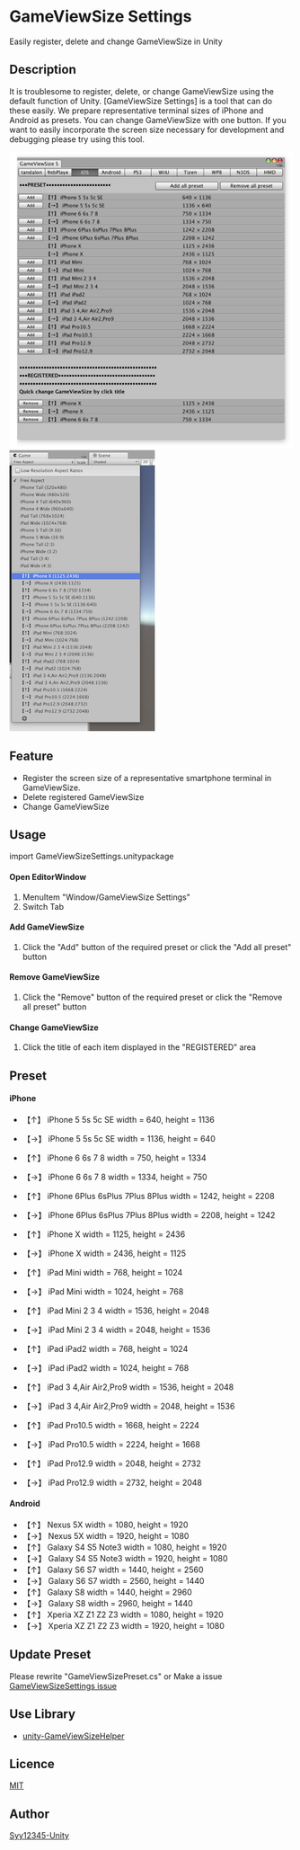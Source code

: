 # GameViewSize Settings


Easily register, delete and change GameViewSize in Unity

## Description

It is troublesome to register, delete, or change GameViewSize using the default function of Unity. [GameViewSize Settings] is a tool that can do these easily. We prepare representative terminal sizes of iPhone and Android as presets. You can change GameViewSize with one button. If you want to easily incorporate the screen size necessary for development and debugging please try using this tool.

![](example1.png)
![](example2.png)

## Feature
* Register the screen size of a representative smartphone terminal in GameViewSize.
* Delete registered GameViewSize
* Change GameViewSize

## Usage
import GameViewSizeSettings.unitypackage

#### Open EditorWindow
1. MenuItem "Window/GameViewSize Settings"
2. Switch Tab
#### Add GameViewSize
1. Click the "Add" button of the required preset or click the "Add all preset" button
#### Remove GameViewSize
1. Click the "Remove" button of the required preset or click the "Remove all preset" button
#### Change GameViewSize
1. Click the title of each item displayed in the "REGISTERED" area

## Preset
#### iPhone
* 【↑】 iPhone 5 5s 5c SE  width = 640, height = 1136
* 【→】 iPhone 5 5s 5c SE  width = 1136, height = 640
* 【↑】 iPhone 6 6s 7 8    width = 750, height = 1334
* 【→】 iPhone 6 6s 7 8    width = 1334, height = 750
* 【↑】 iPhone 6Plus 6sPlus 7Plus 8Plus    width = 1242, height = 2208
* 【→】 iPhone 6Plus 6sPlus 7Plus 8Plus    width = 2208, height = 1242
* 【↑】 iPhone X    width = 1125, height = 2436
* 【→】 iPhone X    width = 2436, height = 1125

* 【↑】 iPad Mini    width = 768, height = 1024
* 【→】 iPad Mini    width = 1024, height = 768
* 【↑】 iPad Mini 2 3 4    width = 1536, height = 2048
* 【→】 iPad Mini 2 3 4    width = 2048, height = 1536
* 【↑】 iPad iPad2    width = 768, height = 1024
* 【→】 iPad iPad2    width = 1024, height = 768
* 【↑】 iPad 3 4,Air Air2,Pro9    width = 1536, height = 2048
* 【→】 iPad 3 4,Air Air2,Pro9    width = 2048, height = 1536
* 【↑】 iPad Pro10.5    width = 1668, height = 2224
* 【→】 iPad Pro10.5    width = 2224, height = 1668
* 【↑】 iPad Pro12.9    width = 2048, height = 2732
* 【→】 iPad Pro12.9    width = 2732, height = 2048

#### Android
* 【↑】 Nexus 5X width = 1080, height = 1920
* 【→】 Nexus 5X width = 1920, height = 1080
* 【↑】 Galaxy S4 S5 Note3 width = 1080, height = 1920
* 【→】 Galaxy S4 S5 Note3 width = 1920, height = 1080
* 【↑】 Galaxy S6 S7 width = 1440, height = 2560
* 【→】 Galaxy S6 S7 width = 2560, height = 1440
* 【↑】 Galaxy S8 width = 1440, height = 2960
* 【→】 Galaxy S8 width = 2960, height = 1440
* 【↑】 Xperia XZ Z1 Z2 Z3 width = 1080, height = 1920
* 【→】 Xperia XZ Z1 Z2 Z3 width = 1920, height = 1080

## Update Preset
Please rewrite "GameViewSizePreset.cs" or Make a issue [GameViewSizeSettings issue](https://github.com/Syy12345-Unity/GameViewSizeSettings/issues)

## Use Library
* [unity-GameViewSizeHelper](https://github.com/anchan828/unity-GameViewSizeHelper)

## Licence

[MIT](https://github.com/tcnksm/tool/blob/master/LICENCE)

## Author

[Syy12345-Unity](https://github.com/Syy12345-Unity)
